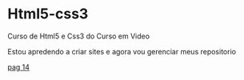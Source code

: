 # Html5-css3

 Curso de Html5 e Css3 do Curso em Video

 Estou apredendo a criar sites e agora vou gerenciar meus repositorio 

 <a href="https://victorslavik.github.io/Html5-css3/Exercicios\ex017\fonte01.html">pag 14</a>